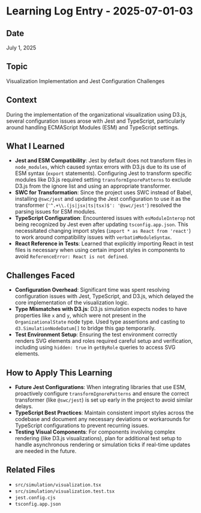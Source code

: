 # Learning Log Entry - 2025-07-01-03

## Date
July 1, 2025

## Topic
Visualization Implementation and Jest Configuration Challenges

## Context
During the implementation of the organizational visualization using D3.js, several configuration issues arose with Jest and TypeScript, particularly around handling ECMAScript Modules (ESM) and TypeScript settings.

## What I Learned
- **Jest and ESM Compatibility**: Jest by default does not transform files in `node_modules`, which caused syntax errors with D3.js due to its use of ESM syntax (`export` statements). Configuring Jest to transform specific modules like D3.js required setting `transformIgnorePatterns` to exclude D3.js from the ignore list and using an appropriate transformer.
- **SWC for Transformation**: Since the project uses SWC instead of Babel, installing `@swc/jest` and updating the Jest configuration to use it as the transformer (`'^.+\\.(js|jsx|ts|tsx)$': '@swc/jest'`) resolved the parsing issues for ESM modules.
- **TypeScript Configuration**: Encountered issues with `esModuleInterop` not being recognized by Jest even after updating `tsconfig.app.json`. This necessitated changing import styles (`import * as React from 'react'`) to work around compatibility issues with `verbatimModuleSyntax`.
- **React Reference in Tests**: Learned that explicitly importing React in test files is necessary when using certain import styles in components to avoid `ReferenceError: React is not defined`.

## Challenges Faced
- **Configuration Overhead**: Significant time was spent resolving configuration issues with Jest, TypeScript, and D3.js, which delayed the core implementation of the visualization logic.
- **Type Mismatches with D3.js**: D3.js simulation expects nodes to have properties like `x` and `y`, which were not present in the `OrganizationalState` node type. Used type assertions and casting to `d3.SimulationNodeDatum[]` to bridge this gap temporarily.
- **Test Environment Setup**: Ensuring the test environment correctly renders SVG elements and roles required careful setup and verification, including using `hidden: true` in `getByRole` queries to access SVG elements.

## How to Apply This Learning
- **Future Jest Configurations**: When integrating libraries that use ESM, proactively configure `transformIgnorePatterns` and ensure the correct transformer (like `@swc/jest`) is set up early in the project to avoid similar delays.
- **TypeScript Best Practices**: Maintain consistent import styles across the codebase and document any necessary deviations or workarounds for TypeScript configurations to prevent recurring issues.
- **Testing Visual Components**: For components involving complex rendering (like D3.js visualizations), plan for additional test setup to handle asynchronous rendering or simulation ticks if real-time updates are needed in the future.

## Related Files
- `src/simulation/visualization.tsx`
- `src/simulation/visualization.test.tsx`
- `jest.config.cjs`
- `tsconfig.app.json`
